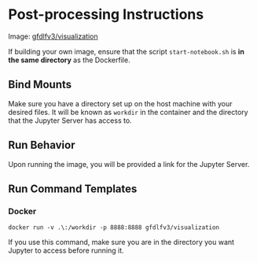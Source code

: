 # Post-processing Instructions

Image: [gfdlfv3/visualization](https://hub.docker.com/r/gfdlfv3/visualization)

If building your own image, ensure that the script `start-notebook.sh` is **in the same directory** as the Dockerfile.

## Bind Mounts
Make sure you have a directory set up on the host machine with your desired files. It will be known as `workdir` in the container and the directory that the Jupyter Server has access to.

## Run Behavior
Upon running the image, you will be provided a link for the Jupyter Server. 

## Run Command Templates
### Docker
```
docker run -v .\:/workdir -p 8888:8888 gfdlfv3/visualization
```
If you use this command, make sure you are in the directory you want Jupyter to access before running it.
